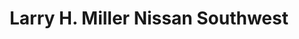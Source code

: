 ---
title: "Larry H. Miller Nissan Southwest"
url: /littleton/larry-h-miller-nissan-southwest/
shop: car
---